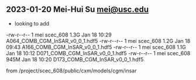 ## 2023-01-20  Mei-Hui Su <mei@usc.edu>
* looking to add

-rw-r--r-- 1 mei scec_608 1.3G Jan 18 10:29 A064_COMB_CGM_InSAR_v0_0_1.hdf5
-rw-r--r-- 1 mei scec_608 1.2G Jan 18 09:43 A166_COMB_CGM_InSAR_v0_0_1.hdf5
-rw-r--r-- 1 mei scec_608 1.1G Jan 18 10:12 D071_COMB_CGM_InSAR_v0_0_1.hdf5
-rw-r--r-- 1 mei scec_608 945M Jan 18 10:20 D173_COMB_CGM_InSAR_v0_0_1.hdf5

from /project/scec_608/public/cxm/models/cgm/insar
